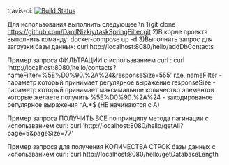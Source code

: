 travis-ci:
[![Build Status](https://travis-ci.com/DanilNizkiy/taskSpringFilter.png)](https://travis-ci.com/DanilNizkiy/taskSpringFilter)

Для использования выполнить следующее:\n
1)git clone https://github.com/DanilNizkiy/taskSpringFilter.git
2)В корне проекта выполнить команду: docker-compose up -d
3)Выполнить запрос для загрузки базы данных: curl http://localhost:8080/hello/addDbContacts

Пример запроса ФИЛЬТРАЦИИ с использванием curl :
curl 'http://localhost:8080/hello/contacts?nameFilter=%5E%D0%90.%2A%24&responseSize=555'
где, nameFilter - параметр который принимает регулярное выражение
responseSize - параметр который принимает максимальное количество элементов которые желаете получить
%5E%D0%90.%2A%24 - закодированое регулярное выражения ^A.*$ (НЕ начинаются с A)

Пример запроса ПОЛУЧИТЬ ВСЕ по принципу метода пагинации с использванием curl:
curl 'http://localhost:8080/hello/getAll?page=5&pageSize=77'

Пример запроса для получения КОЛИЧЕСТВА СТРОК базы данных с использванием curl:
curl http://localhost:8080/hello/getDatabaseLength
